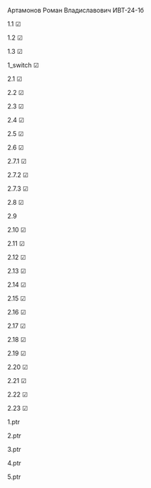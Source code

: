 Артамонов Роман Владиславович ИВТ-24-1б 

1.1 ☑

1.2 ☑

1.3 ☑

1_switch ☑

2.1 ☑

2.2 ☑                  

2.3 ☑                  

2.4 ☑                    

2.5 ☑                      

2.6 ☑                      

2.7.1 ☑                    

2.7.2 ☑                   

2.7.3 ☑                    

2.8 ☑   

2.9

2.10 ☑

2.11 ☑

2.12 ☑

2.13 ☑

2.14 ☑

2.15 ☑

2.16 ☑ 

2.17 ☑

2.18 ☑

2.19 ☑ 

2.20 ☑

2.21 ☑

2.22 ☑

2.23 ☑

1.ptr                      

2.ptr                      

3.ptr                      

4.ptr                      

5.ptr                      